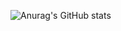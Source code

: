 ![Anurag's GitHub stats](https://github-readme-stats.vercel.app/api?username=IgorMilya&theme=radical&show_icons=true)


